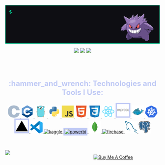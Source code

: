 <img align='center' src="https://github.com/Archit743/Archit743/blob/main/terminal_gif.gif">

<p align="center">
  <!-- GitHub Stats -->
  <img height="50%" width="auto" src="https://github-readme-stats.vercel.app/api?username=Archit743&show_icons=true&count_private=true&theme=tokyonight&hide_border=true&hide=issues,contribs&bg_color=00000000" />

  <!-- Top Languages -->
  <img height="50%" width="auto" src="https://github-readme-stats.vercel.app/api/top-langs/?username=Archit743&layout=compact&hide_border=true&theme=tokyonight&bg_color=00000000&langs_count=6&hide=jupyter%20notebook,tex,css,php" />

  <!-- Streak Stats -->
  <img src="https://github-readme-streak-stats.herokuapp.com?user=Archit743&theme=tokyonight&hide_border=true&background=FFFFFF00" />

  <br><br>
  <h2 align="center" style="color: #c0caf5; font-size: 24px; font-weight: bold;">:hammer_and_wrench: Technologies and Tools I Use:</h2>
  <p align="center">
    <!-- Languages -->
    <a href="https://www.cprogramming.com/" target="_blank">
      <img src="https://raw.githubusercontent.com/devicons/devicon/master/icons/c/c-original.svg" alt="c" width="40" height="40"/>
    </a>
    <a href="https://isocpp.org/" target="_blank">
      <img src="https://raw.githubusercontent.com/devicons/devicon/master/icons/cplusplus/cplusplus-original.svg" alt="cplusplus" width="40" height="40"/>
    </a>
    <a href="https://go.dev/" target="_blank">
      <img src="https://raw.githubusercontent.com/devicons/devicon/master/icons/go/go-original.svg" alt="go" width="40" height="40"/>
    </a>
    <a href="https://www.python.org" target="_blank">
      <img src="https://raw.githubusercontent.com/devicons/devicon/master/icons/python/python-original.svg" alt="python" width="40" height="40"/>
    </a>
    <a href="https://developer.mozilla.org/en-US/docs/Web/JavaScript" target="_blank">
      <img src="https://raw.githubusercontent.com/devicons/devicon/master/icons/javascript/javascript-original.svg" alt="javascript" width="40" height="40"/>
    </a>
    <a href="https://www.w3.org/html/" target="_blank">
      <img src="https://raw.githubusercontent.com/devicons/devicon/master/icons/html5/html5-original.svg" alt="html5" width="40" height="40"/>
    </a>
    <a href="https://www.w3schools.com/css/" target="_blank">
      <img src="https://raw.githubusercontent.com/devicons/devicon/master/icons/css3/css3-original.svg" alt="css3" width="40" height="40"/>
    </a>
    <!-- Libraries/Frameworks -->
    <a href="https://reactjs.org/" target="_blank">
      <img src="https://raw.githubusercontent.com/devicons/devicon/master/icons/react/react-original.svg" alt="react" width="40" height="40"/>
    </a>
    <a href="https://expressjs.com" target="_blank">
      <img src="https://raw.githubusercontent.com/devicons/devicon/master/icons/express/express-original-wordmark.svg" alt="express" width="40" height="40" style="background-color: #c0caf5; padding: 4px;"/>
    </a>
    <!-- Dev and Deployment -->
    <a href="https://www.docker.com/" target="_blank">
      <img src="https://raw.githubusercontent.com/devicons/devicon/master/icons/docker/docker-original.svg" alt="docker" width="40" height="40"/>
    </a>
    <a href="https://kubernetes.io/" target="_blank">
      <img src="https://raw.githubusercontent.com/devicons/devicon/master/icons/kubernetes/kubernetes-original.svg" alt="kubernetes" width="40" height="40"/>
    </a>
    <a href="https://vercel.com/" target="_blank">
      <img src="https://raw.githubusercontent.com/devicons/devicon/master/icons/vercel/vercel-original.svg" alt="vercel" width="40" height="40" style="background-color: #c0caf5; padding: 4px;"/>
    </a>
    <a href="https://code.visualstudio.com/" target="_blank">
      <img src="https://raw.githubusercontent.com/devicons/devicon/master/icons/vscode/vscode-original.svg" alt="vscode" width="40" height="40"/>
    </a>
    <a href="https://www.kaggle.com/" target="_blank">
      <img src="https://www.vectorlogo.zone/logos/kaggle/kaggle-icon.svg" alt="kaggle" width="40" height="40"/>
    </a>
    <a href="https://powerbi.microsoft.com/" target="_blank">
      <img src="https://www.vectorlogo.zone/logos/microsoft_powerbi/microsoft_powerbi-icon.svg" alt="powerbi" width="40" height="40" style="background-color: #c0caf5; padding: 4px;"/>
    </a>
    <!-- Cloud/Databases -->
    <a href="https://www.mongodb.com/" target="_blank">
      <img src="https://raw.githubusercontent.com/devicons/devicon/master/icons/mongodb/mongodb-original.svg" alt="mongodb" width="40" height="40"/>
    </a>
    <a href="https://firebase.google.com/" target="_blank">
      <img src="https://www.vectorlogo.zone/logos/firebase/firebase-icon.svg" alt="firebase" width="40" height="40"/>
    </a>
    <a href="https://www.mysql.com/" target="_blank">
      <img src="https://raw.githubusercontent.com/devicons/devicon/master/icons/mysql/mysql-original.svg" alt="mysql" width="40" height="40"/>
    </a>
    <a href="https://www.postgresql.org/" target="_blank">
      <img src="https://raw.githubusercontent.com/devicons/devicon/master/icons/postgresql/postgresql-original.svg" alt="postgresql" width="40" height="40"/>
    </a>

   <br><br>
  <img align='left' src='https://media.giphy.com/media/v1.Y2lkPWVjZjA1ZTQ3Y3ZoemdoampzYzI1ZGF4aDM5M2dsYm5meTVpOXRtd2F6Z2J6NDE3ayZlcD12MV9zdGlja2Vyc19zZWFyY2gmY3Q9cw/maeiz9N6fKKnS/giphy.gif' width='200'>
  <!-- Support / Button -->
  <div style="display: flex; justify-content: center;">
    <a href="https://www.buymeacoffee.com/Archit743" target="_blank">
      <img src="https://cdn.buymeacoffee.com/buttons/v2/default-blue.png" alt="Buy Me A Coffee" style="height: 50px !important; width: 210px !important;" />
    </a>
  </div>
  <br><br>

  
  </p>
</p>
